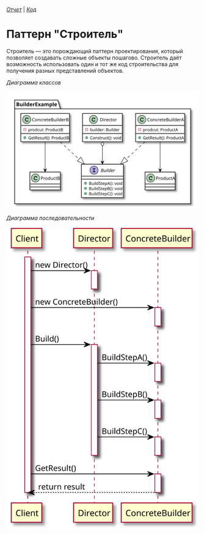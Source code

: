 *[Отчет](https://github.com/rovany706/design-patterns/blob/master/Builder/docs/Report.pdf)* | *[Код](https://github.com/rovany706/design-patterns/tree/master/Builder/src/com/Builder)*
# Паттерн "Строитель"
Строитель — это порождающий паттерн проектирования, который позволяет создавать сложные объекты пошагово. Строитель даёт возможность использовать один и тот же код строительства для получения разных представлений объектов.

*Диаграмма классов*

![Class diagram](docs/img/Builder_CD.svg)

*Диаграмма последовательности*

![Sequence diagram](docs/img/Builder_SD.svg)
